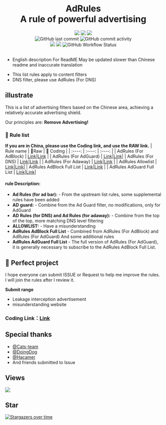 <div align="center">
<h1 align="center">AdRules<br>A rule of powerful advertising</h1>

<img src="https://img.shields.io/github/stars/Cats-Team/AdRules?color=yellow">
<img src="https://img.shields.io/github/forks/Cats-Team/AdRules?color=orange">
<img src="https://img.shields.io/github/issues/Cats-Team/AdRules?color=green">
<br>
<img alt="GitHub last commit" src="https://img.shields.io/github/last-commit/cats-team/adrules">
<img alt="GitHub commit activity" src="https://img.shields.io/github/commit-activity/w/cats-team/adrules">
<br>
<img src="https://img.shields.io/github/license/Cats-Team/AdRules?color=bule">
<img src="https://img.shields.io/github/languages/code-size/Cats-Team/AdRules?color=blueviolet">
<img alt="GitHub Workflow Status" src="https://img.shields.io/github/workflow/status/cats-team/adrules/update%20rules">

<br>
  

</div>                                                                                                   
<br>

- English description For ReadME May be updated slower than Chinese readme and inaccurate translation

* This list rules apply to content filters
* DNS filter, please use AdRules (For DNS)

## illustrate 

 This is a list of advertising filters based on the Chinese area, achieving a relatively accurate advertising shield. 

 Our principles are: **Remove Advertising!**
### 📃 Rule list

**If you are in China, please use the Coding link, and use the RAW link.**
|   Rule name   | 🚀Raw | 🚀 Coding  | 
|  :----:  | :----:  | :----:  | 
| AdRules (For AdBlock) | [Link](https://raw.githubusercontent.com/Cats-Team/AdRules/main/adblock.txt)|[Link](https://cats-team.coding.net/p/adguard/d/AdRules/git/raw/main/adblock.txt) |
| AdRules (For AdGuard) | [Link](https://raw.githubusercontent.com/Cats-Team/AdRules/main/adguard.txt)|[Link](https://cats-team.coding.net/p/adguard/d/AdRules/git/raw/main/adguard.txt)|
| AdRules (For DNS) | [Link](https://raw.githubusercontent.com/Cats-Team/AdRules/main/dns.txt)|[Link](https://cats-team.coding.net/p/adguard/d/AdRules/git/raw/main/dns.txt) |
| AdRules (For Adaway) | [Link](https://raw.githubusercontent.com/Cats-Team/AdRules/main/hosts.txt)|[Link](https://cats-team.coding.net/p/adguard/d/AdRules/git/raw/main/hosts.txt) |
| AdRules Allowlist | [Link](https://raw.githubusercontent.com/Cats-Team/AdRules/main/allow.txt)|[Link](https://cats-team.coding.net/p/adguard/d/AdRules/git/raw/main/allow.txt)|
| AdRules AdBlock Full List | [Link](https://raw.githubusercontent.com/Cats-Team/AdRules/main/adblock+adguard.txt)|[Link](https://cats-team.coding.net/p/adguard/d/AdRules/git/raw/main/adblock+adguard.txt) |
| AdRules AdGuard Full List | [Link](https://raw.githubusercontent.com/Cats-Team/AdRules/main/adguard-full.txt)|[Link](https://cats-team.coding.net/p/adguard/d/AdRules/git/raw/main/adguard-full.txt)|

#### rule Description: 
 - **Ad Rules (for ad bar):** - 
 From the upstream list rules, some supplemental rules have been added 
 - **AD guard:** - 
 Combine from the Ad Guard filter, no modifications, only for AdGuard 
 - **AD Rules (for DNS) and Ad Rules (for adaway):** - 
 Combine from the top of the top, more matching DNS level filtering 
 - **ALLOWLIST:** - 
 Have a misunderstanding
- **AdRules AdBlock Full List** -
Combined from AdRules (For AdBlock) and AdRules (For AdGuard) And some additional rules
- **AdRules AdGuard Full List** -
The full version of AdRules (For AdGuard), it is generally necessary to subscribe to the AdRules AdBlock Full List.
## 🚛 Perfect project 

 I hope everyone can submit ISSUE or Request to help me improve the rules. I will join the rules after I review it. 

 **Submit range** 

 - Leakage interception advertisement 
 - misunderstanding website

### **Coding Link：[Link](https://cats-team.coding.net/public/adguard/AdRules/git/files)**
## Special thanks
* [@Cats-team](https://github.com/Cats-Team)
* [@DoingDog](https://github.com/DoingDog) 
* [@Hacamer](https://github.com/hacamer)
* And friends submitted to Issue

## Views
![](http://profile-counter.glitch.me/cats-team/count.svg)


## Star

[![Stargazers over time](https://starchart.cc/Cats-Team/AdRules.svg)](https://starchart.cc/Cats-Team/AdRules)

<!Update March 19, 2022>
